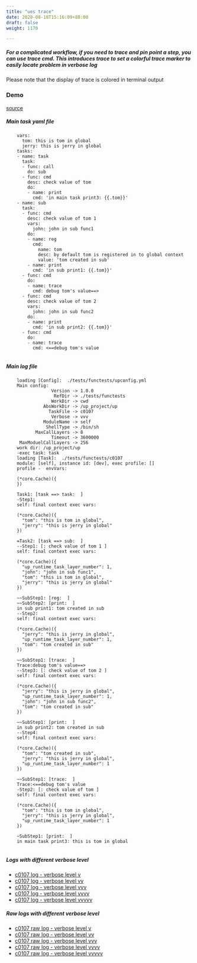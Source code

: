 ```yaml
---
title: "ues trace"
date: 2020-08-18T15:16:09+88:00
draft: false
weight: 1170

---
```


##### For a complicated workflow, if you need to trace and pin point a step, you can use trace cmd. This introduces trace to set a colorful trace marker to easily locate problem in verbose log

Please note that the display of trace is colored in terminal output


### Demo








[source](https://github.com/upcmd/up/blob/master/tests/functests/c0107.yml)

##### Main task yaml file
```
    vars:
      tom: this is tom in global
      jerry: this is jerry in global
    tasks:
    - name: task
      task:
      - func: call
        do: sub
      - func: cmd
        desc: check value of tom
        do:
        - name: print
          cmd: 'in main task print3: {{.tom}}'
    - name: sub
      task:
      - func: cmd
        desc: check value of tom 1
        vars:
          john: john in sub func1
        do:
        - name: reg
          cmd:
            name: tom
            desc: by default tom is registered in to global context
            value: 'tom created in sub'
        - name: print
          cmd: 'in sub print1: {{.tom}}'
      - func: cmd
        do:
        - name: trace
          cmd: debug tom's value==>
      - func: cmd
        desc: check value of tom 2
        vars:
          john: john in sub func2
        do:
        - name: print
          cmd: 'in sub print2: {{.tom}}'
      - func: cmd
        do:
        - name: trace
          cmd: <==debug tom's value
    
```
##### Main log file
```
    loading [Config]:  ./tests/functests/upconfig.yml
    Main config:
                 Version -> 1.0.0
                  RefDir -> ./tests/functests
                 WorkDir -> cwd
              AbsWorkDir -> /up_project/up
                TaskFile -> c0107
                 Verbose -> vvv
              ModuleName -> self
               ShellType -> /bin/sh
           MaxCallLayers -> 8
                 Timeout -> 3600000
     MaxModuelCallLayers -> 256
    work dir: /up_project/up
    -exec task: task
    loading [Task]:  ./tests/functests/c0107
    module: [self], instance id: [dev], exec profile: []
    profile -  envVars:
    
    (*core.Cache)({
    })
    
    Task1: [task ==> task:  ]
    -Step1:
    self: final context exec vars:
    
    (*core.Cache)({
      "tom": "this is tom in global",
      "jerry": "this is jerry in global"
    })
    
    =Task2: [task ==> sub:  ]
    --Step1: [: check value of tom 1 ]
    self: final context exec vars:
    
    (*core.Cache)({
      "up_runtime_task_layer_number": 1,
      "john": "john in sub func1",
      "tom": "this is tom in global",
      "jerry": "this is jerry in global"
    })
    
    ~~SubStep1: [reg:  ]
    ~~SubStep2: [print:  ]
    in sub print1: tom created in sub
    --Step2:
    self: final context exec vars:
    
    (*core.Cache)({
      "jerry": "this is jerry in global",
      "up_runtime_task_layer_number": 1,
      "tom": "tom created in sub"
    })
    
    ~~SubStep1: [trace:  ]
    Trace:debug tom's value==>
    --Step3: [: check value of tom 2 ]
    self: final context exec vars:
    
    (*core.Cache)({
      "jerry": "this is jerry in global",
      "up_runtime_task_layer_number": 1,
      "john": "john in sub func2",
      "tom": "tom created in sub"
    })
    
    ~~SubStep1: [print:  ]
    in sub print2: tom created in sub
    --Step4:
    self: final context exec vars:
    
    (*core.Cache)({
      "tom": "tom created in sub",
      "jerry": "this is jerry in global",
      "up_runtime_task_layer_number": 1
    })
    
    ~~SubStep1: [trace:  ]
    Trace:<==debug tom's value
    -Step2: [: check value of tom ]
    self: final context exec vars:
    
    (*core.Cache)({
      "tom": "this is tom in global",
      "jerry": "this is jerry in global",
      "up_runtime_task_layer_number": 1
    })
    
    ~SubStep1: [print:  ]
    in main task print3: this is tom in global
    
```


##### Logs with different verbose level
* [c0107 log - verbose level v](../../logs/c0107_v)
* [c0107 log - verbose level vv](../../logs/c0107_vv)
* [c0107 log - verbose level vvv](../../logs/c0107_vvvv)
* [c0107 log - verbose level vvvv](../../logs/c0107_vvvv)
* [c0107 log - verbose level vvvvv](../../logs/c0107_vvvvv)

##### Raw logs with different verbose level
* [c0107 raw log - verbose level v](../../reflogs/c0107_v.log)
* [c0107 raw log - verbose level vv](../../reflogs/c0107_vv.log)
* [c0107 raw log - verbose level vvv](../../reflogs/c0107_vvv.log)
* [c0107 raw log - verbose level vvvv](../../reflogs/c0107_vvvv.log)
* [c0107 raw log - verbose level vvvvv](../../reflogs/c0107_vvvvv.log)







